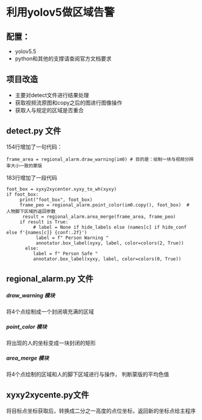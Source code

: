 # 利用yolov5做区域告警



## 配置：

- yolov5.5
- python和其他的支撑请查阅官方文档要求



## 项目改造

- 主要对detect文件进行结果处理
- 获取视频流原图和copy之后的图进行图像操作
- 获取人与规定的区域是否重合



## detect.py 文件

154行增加了一句代码：

```
frame_area = regional_alarm.draw_warning(im0) # 目的是：绘制一块与视频分辨率大小一致的蒙版
````

183行增加了一段代码

```
foot_box = xyxy2xycenter.xyxy_to_wh(xyxy)
if foot_box:
     print("foot_box", foot_box)
     frame_peo = regional_alarm.point_color(im0.copy(), foot_box)  # 人物脚下区域的返回参数
      result = regional_alarm.area_merge(frame_area, frame_peo)
     if result is True:
          # label = None if hide_labels else (names[c] if hide_conf else f'{names[c]} {conf:.2f}')
           label = f" Person Warning "
           annotator.box_label(xyxy, label, color=colors(2, True))
       else:
          label = f" Person Safe "
          annotator.box_label(xyxy, label, color=colors(0, True))
```

## regional_alarm.py 文件

##### draw_warning 模块

将4个点绘制成一个封闭填充满的区域

##### point_color 模块

将出现的人的坐标变成一块封闭的矩形

##### area_merge 模块

将4个点绘制的区域和人的脚下区域进行与操作， 判断蒙版的平均色值



## **xyxy2xycente.py文件**

将目标点坐标获取后，转换成二分之一高度的点位坐标，返回新的坐标点给主程序





